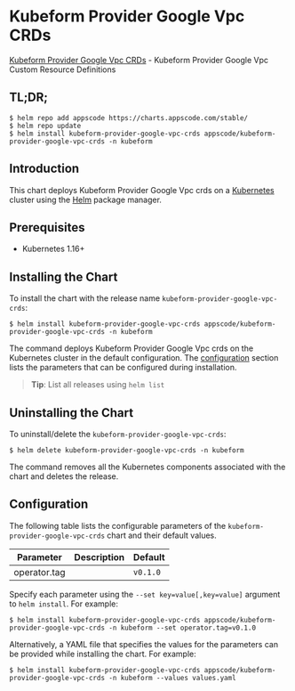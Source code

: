 # Kubeform Provider Google Vpc CRDs

[Kubeform Provider Google Vpc CRDs](https://github.com/kubeform) - Kubeform Provider Google Vpc Custom Resource Definitions

## TL;DR;

```console
$ helm repo add appscode https://charts.appscode.com/stable/
$ helm repo update
$ helm install kubeform-provider-google-vpc-crds appscode/kubeform-provider-google-vpc-crds -n kubeform
```

## Introduction

This chart deploys Kubeform Provider Google Vpc crds on a [Kubernetes](http://kubernetes.io) cluster using the [Helm](https://helm.sh) package manager.

## Prerequisites

- Kubernetes 1.16+

## Installing the Chart

To install the chart with the release name `kubeform-provider-google-vpc-crds`:

```console
$ helm install kubeform-provider-google-vpc-crds appscode/kubeform-provider-google-vpc-crds -n kubeform
```

The command deploys Kubeform Provider Google Vpc crds on the Kubernetes cluster in the default configuration. The [configuration](#configuration) section lists the parameters that can be configured during installation.

> **Tip**: List all releases using `helm list`

## Uninstalling the Chart

To uninstall/delete the `kubeform-provider-google-vpc-crds`:

```console
$ helm delete kubeform-provider-google-vpc-crds -n kubeform
```

The command removes all the Kubernetes components associated with the chart and deletes the release.

## Configuration

The following table lists the configurable parameters of the `kubeform-provider-google-vpc-crds` chart and their default values.

|  Parameter   | Description | Default  |
|--------------|-------------|----------|
| operator.tag |             | `v0.1.0` |


Specify each parameter using the `--set key=value[,key=value]` argument to `helm install`. For example:

```console
$ helm install kubeform-provider-google-vpc-crds appscode/kubeform-provider-google-vpc-crds -n kubeform --set operator.tag=v0.1.0
```

Alternatively, a YAML file that specifies the values for the parameters can be provided while
installing the chart. For example:

```console
$ helm install kubeform-provider-google-vpc-crds appscode/kubeform-provider-google-vpc-crds -n kubeform --values values.yaml
```
